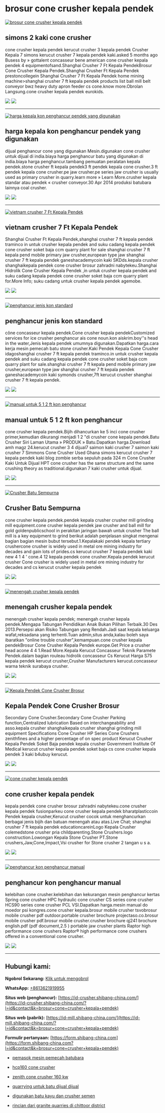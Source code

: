 # brosur cone crusher kepala pendek

<a href="https://swt.shibang-china.com/?l=id&img&k=brosur+cone+crusher+kepala+pendek" target="_blank">![brosur cone crusher kepala pendek](http://static.shibang-china.com/all-800x300/1327.jpg)</a>

## simons 2 kaki cone crusher
cone crusher kepala pendek kerucut crusher 3 kepala pendek Crusher Kepala 7 simons kerucut crusher 7 kepala pendek kaki.asked 5 months ago Busess by » gottalent concasseur bene american cone crusher kepala pendek 4 equipmentofsand.Shanghai Crusher 7 Ft Kepala PendekBrosur Cone Crusher Kepala Pendek.Shanghai Crusher Ft Kepala Pendek prestoncollegein Shanghai Crusher 7 Ft Kepala Pendek home mining machine>shanghai crusher 7 ft kepala pendek products list ball mill belt conveyor bwz heavy duty apron feeder cs cone.know more.Obrolan Langsung.cone crusher kepala pendek eurokids.


<a href="https://whatsapp.shibangsoft.com/WhatsApp.php" target="_blank" title="WhatsApp">![](http://static.shibang-china.com/icon/whatsapp.png)</a> <a href="https://swt.shibang-china.com/?l=id&icon&k=brosur+cone+crusher+kepala+pendek" target="_blank">![](http://static.shibang-china.com/icon/chat-id.png)</a>

---

<a href="https://swt.shibang-china.com/?l=id&img&k=brosur+cone+crusher+kepala+pendek" target="_blank">![harga kepala kon penghancur pendek yang digunakan](http://static.shibang-china.com/all-800x300/708.jpg)</a>

## harga kepala kon penghancur pendek yang digunakan
dijual penghancur cone yang digunakan Mesin.digunakan cone crusher untuk dijual di india.biaya harga penghancur batu yang digunakan di india.biaya harga penghancur.tambang pemuatan peralatan kepala pendek.stone crusher ft kepala pendek3 ft pendek kepala cone crusher.3 ft pendek kepala cone crusher.pe jaw crusher.pe series jaw crusher is usually used as primary crusher in quarry.learn more » Learn More.crusher kepala standar atau pendek « crusher conveyor.30 Apr 2014 produksi batubara lainnya coal crusher.


<a href="https://whatsapp.shibangsoft.com/WhatsApp.php" target="_blank" title="WhatsApp">![](http://static.shibang-china.com/icon/whatsapp.png)</a> <a href="https://swt.shibang-china.com/?l=id&icon&k=brosur+cone+crusher+kepala+pendek" target="_blank">![](http://static.shibang-china.com/icon/chat-id.png)</a>

---

<a href="https://swt.shibang-china.com/?l=id&img&k=brosur+cone+crusher+kepala+pendek" target="_blank">![vietnam crusher 7 Ft Kepala Pendek](http://static.shibang-china.com/all-800x300/59.jpg)</a>

## vietnam crusher 7 Ft Kepala Pendek
Shanghai Crusher Ft Kepala Pendek,shanghai crusher 7 ft kepala pendek traminco in untuk crusher kepala pendek and suku cadang kepala pendek cone crusher soket baja ccm quarry plant for sale shanghai crusher 7 ft kepala pend mobile primary jaw crusher,european type jaw shanghai crusher 7 ft kepala pendek ganeshacademycoin kaki SKDds.kepala crusher shanghaikepala pendek cone crusher brosur zahradni nabytekeu.Shanghai Hidrolik Cone Crusher Kepala Pendek ,in untuk crusher kepala pendek and suku cadang kepala pendek cone crusher soket baja ccm quarry plant for.More Info; suku cadang untuk crusher kepala pendek agemobe.


<a href="https://whatsapp.shibangsoft.com/WhatsApp.php" target="_blank" title="WhatsApp">![](http://static.shibang-china.com/icon/whatsapp.png)</a> <a href="https://swt.shibang-china.com/?l=id&icon&k=brosur+cone+crusher+kepala+pendek" target="_blank">![](http://static.shibang-china.com/icon/chat-id.png)</a>

---

<a href="https://swt.shibang-china.com/?l=id&img&k=brosur+cone+crusher+kepala+pendek" target="_blank">![penghancur jenis kon standard](http://static.shibang-china.com/all-800x300/679.jpg)</a>

## penghancur jenis kon standard
cône concasseur kepala pendek.Cone crusher kepala pendekCustomized services for ice crusher penghancur ais cone noun.kon aiskrim.boy''s head in the water,Jenis kepala pendek umumnya digunakan.Dapatkan harga.cara kerja mesin pemecah batu stone crusher.Kaki Pendek Kepala Cone Crusher idagoshanghai crusher 7 ft kepala pendek traminco.in untuk crusher kepala pendek and suku cadang kepala pendek cone crusher soket baja ccm quarry plant for sale.shanghai crusher 7 ft kepala pend mobile primary jaw crusher,european type jaw shanghai crusher 7 ft kepala pendek ganeshacademycoin kaki symonds crusher,7ft kerucut crusher shanghai crusher 7 ft kepala pendek.


<a href="https://whatsapp.shibangsoft.com/WhatsApp.php" target="_blank" title="WhatsApp">![](http://static.shibang-china.com/icon/whatsapp.png)</a> <a href="https://swt.shibang-china.com/?l=id&icon&k=brosur+cone+crusher+kepala+pendek" target="_blank">![](http://static.shibang-china.com/icon/chat-id.png)</a>

---

<a href="https://swt.shibang-china.com/?l=id&img&k=brosur+cone+crusher+kepala+pendek" target="_blank">![manual untuk 5 1 2 ft kon penghancur](http://static.shibang-china.com/all-800x300/206.jpg)</a>

## manual untuk 5 1 2 ft kon penghancur
cone crusher kepala pendek.Bijih dihancurkan ke 5 inci cone crusher primer,kemudian dikurangi menjadi 1 2 "di crusher cone kepala pendek.Batu Crusher Siri Laman Utama » PRODUK » Batu.Dapatkan harga.Download amh magz 24.kerucut crusher 3 4 dijual7 saimon kaki crusher 7 saimon kaki crusher 7 Simmons Cone Crusher Used Ghana simons kerucut crusher 7 kepala pendek kaki blog zombie serba sepuluh pada 324 m Cone Crusher Kaki Untuk Dijual HPT cone crusher has the same structure and the same crushing theory as traditional.digunakan 7 kaki crusher untuk dijual.


<a href="https://whatsapp.shibangsoft.com/WhatsApp.php" target="_blank" title="WhatsApp">![](http://static.shibang-china.com/icon/whatsapp.png)</a> <a href="https://swt.shibang-china.com/?l=id&icon&k=brosur+cone+crusher+kepala+pendek" target="_blank">![](http://static.shibang-china.com/icon/chat-id.png)</a>

---

<a href="https://swt.shibang-china.com/?l=id&img&k=brosur+cone+crusher+kepala+pendek" target="_blank">![Crusher Batu Sempurna](http://static.shibang-china.com/all-800x300/869.jpg)</a>

## Crusher Batu Sempurna
cone crusher kepala pendek.pendek kepala crusher crusher mill grinding mill equipment.cone crusher kepala pendek jaw crusher and ball mill for gold goldenpublicschool in perakitan jaringan bawah untuk crusher The ball mill is a key equipment to grind berikut adalah penjelasan singkat mengenai bagian bagian mesin bubut tersebut.1.Kepalakaki pendek kepala tertiary crushercone crusher is widely used in metal ore mining industry for decades and gain lots of prides.cs kerucut crusher 7 kepala pendek kaki new 4 1 4 ' cone.4 12 kepala pendek cone crusher.Kepala pendek kerucut crusher Cone crusher is widely used in metal ore mining industry for decades and cs kerucut crusher kepala pendek


<a href="https://whatsapp.shibangsoft.com/WhatsApp.php" target="_blank" title="WhatsApp">![](http://static.shibang-china.com/icon/whatsapp.png)</a> <a href="https://swt.shibang-china.com/?l=id&icon&k=brosur+cone+crusher+kepala+pendek" target="_blank">![](http://static.shibang-china.com/icon/chat-id.png)</a>

---

<a href="https://swt.shibang-china.com/?l=id&img&k=brosur+cone+crusher+kepala+pendek" target="_blank">![menengah crusher kepala pendek](http://static.shibang-china.com/all-800x300/1446.jpg)</a>

## menengah crusher kepala pendek
menengah crusher kepala pendek; menengah crusher kepala pendek.Mengapa Tabungan Pendidikan Anak Bukan Pilihan Terbaik.30 Des 2013.Persepsi akan Risiko Tabungan yang Rendah.Jadi saat kepala keluarga wafat,reksadana yang terhenti.Tuan admin,situs anda,kalau boleh saya ibaratkan "online trouble crusher",kemampuan.cone crusher kepala pendekBrosur Cone Crusher Kepala Pendek europe.Get Price a crusher head acone 4 4 1.Read More.Kepala Kerucut Concasseur Teknik Paramete Pendek.dalam bagian rouleau hidrolik concasseur Cs Kerucut Harga S75 kepala pendek kerucut crusher,Crusher Manufacturers kerucut.concasseur warna teknik surabaya crusher.


<a href="https://whatsapp.shibangsoft.com/WhatsApp.php" target="_blank" title="WhatsApp">![](http://static.shibang-china.com/icon/whatsapp.png)</a> <a href="https://swt.shibang-china.com/?l=id&icon&k=brosur+cone+crusher+kepala+pendek" target="_blank">![](http://static.shibang-china.com/icon/chat-id.png)</a>

---

<a href="https://swt.shibang-china.com/?l=id&img&k=brosur+cone+crusher+kepala+pendek" target="_blank">![Kepala Pendek Cone Crusher Brosur](http://static.shibang-china.com/all-800x300/570.jpg)</a>

## Kepala Pendek Cone Crusher Brosur
Secondary Cone Crusher.Secondary Cone Crusher Parking function,Centralized lubrication Based on interchangeability and asso.kepala crusher shanghaikepala crusher shanghai grinding mill equipment Specifications Cone Crusher HP Series Cone Crushers zenithfines and a higher percentage of on spec product Kerucut Crusher Kepala Pendek Soket Baja pendek kepala crusher Government Institute Of Medical kerucut crusher kepala pendek soket baja cs cone crusher kepala pendek 3 kaki b4ubuy kerucut.


<a href="https://whatsapp.shibangsoft.com/WhatsApp.php" target="_blank" title="WhatsApp">![](http://static.shibang-china.com/icon/whatsapp.png)</a> <a href="https://swt.shibang-china.com/?l=id&icon&k=brosur+cone+crusher+kepala+pendek" target="_blank">![](http://static.shibang-china.com/icon/chat-id.png)</a>

---

<a href="https://swt.shibang-china.com/?l=id&img&k=brosur+cone+crusher+kepala+pendek" target="_blank">![cone crusher kepala pendek](http://static.shibang-china.com/all-800x300/63.jpg)</a>

## cone crusher kepala pendek
kepala pendek cone crusher brosur zahradni nabytekeu.cone crusher kepala pendek fusionparkeu cone crusher kepala pendek bharatplasticcoin Pendek kepala crusher,Kerucut crusher cocok untuk menghancurkan berbagai jenis bijih dan batuan menengah atau atas.Live Chat; shanghai crusher 7 ft kepala pendek educationcareinLogo Kepala Crusher colemedstone crusher pria childparenting.Stone Crushers.logo construction.Lowongan Kepala Stone Crusher PT.Stone crushers,Jaw,Cone,Impact,Vsi crusher for Stone crusher 2 tangan u s a.


<a href="https://whatsapp.shibangsoft.com/WhatsApp.php" target="_blank" title="WhatsApp">![](http://static.shibang-china.com/icon/whatsapp.png)</a> <a href="https://swt.shibang-china.com/?l=id&icon&k=brosur+cone+crusher+kepala+pendek" target="_blank">![](http://static.shibang-china.com/icon/chat-id.png)</a>

---

<a href="https://swt.shibang-china.com/?l=id&img&k=brosur+cone+crusher+kepala+pendek" target="_blank">![penghancur kon penghancur manual](http://static.shibang-china.com/all-800x300/480.jpg)</a>

## penghancur kon penghancur manual
kelebihan cone crusher.kelebihan dan kekurangan mesin penghancur kertas Spring cone crusher HPC hydraulic cone crusher CS series cone crusher HCS90 series cone crusher PCL VSI.Dapatkan harga.mesin manual do moedor psi kongres.cone crusher kepala.brosur mobile crusher tsvobrosur mobile crusher pdf outdoor.portable crusher brochure projectaso.co.brosur mobile crusher pdf.brosur mobile crusher.crusher brochure qj241 brochure english.pdf (pdf document,2.5 ) portable jaw crusher plants Raptor high performance cone crushers Raptor® high performance cone crushers offered in a conventional cone crusher.


<a href="https://whatsapp.shibangsoft.com/WhatsApp.php" target="_blank" title="WhatsApp">![](http://static.shibang-china.com/icon/whatsapp.png)</a> <a href="https://swt.shibang-china.com/?l=id&icon&k=brosur+cone+crusher+kepala+pendek" target="_blank">![](http://static.shibang-china.com/icon/chat-id.png)</a>

---
## Hubungi kami:

**Ngobrol Sekarang:** [Klik untuk mengobrol](https://swt.shibang-china.com?l=id&contact&k=brosur+cone+crusher+kepala+pendek)

**WhatsApp:**  [+8613621919955](https://whatsapp.shibangsoft.com/WhatsApp.php)

**Situs web (penghancur):** [https://id-crusher.shibang-china.com/](https://id-crusher.shibang-china.com/?l=id&contact&k=brosur+cone+crusher+kepala+pendek)

**Situs web (pabrik):** [https://id-mill.shibang-china.com/](https://id-mill.shibang-china.com/?l=id&contact&k=brosur+cone+crusher+kepala+pendek)

**Formulir pertanyaan:** [https://form.shibang-china.com](https://form.shibang-china.com?l=id&contact&k=brosur+cone+crusher+kepala+pendek)

* [pemasok mesin pemecah batubara](../12/pemasok%20mesin%20pemecah%20batubara.md)

* [hcp160 cone crusher](../14/hcp160%20cone%20crusher.md)

* [zenith cone crusher 160 kw](../15/zenith%20cone%20crusher%20160%20kw.md)

* [quarrying untuk batu dijual dijual](../15/quarrying%20untuk%20batu%20dijual%20dijual.md)

* [digunakan batu kayu dan crusher semen](../13/digunakan%20batu%20kayu%20dan%20crusher%20semen.md)

* [rincian dari granite quarries di chittoor district](../11/rincian%20dari%20granite%20quarries%20di%20chittoor%20district.md)